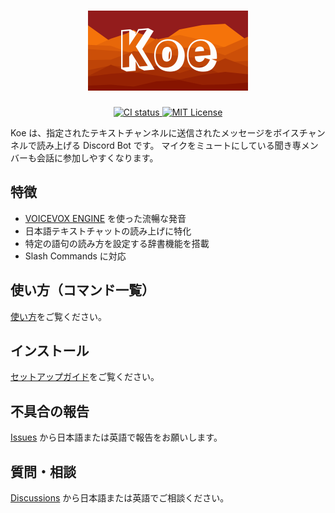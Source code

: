 <h1 align="center">
  <img src="docs/logo/logo.png" alt="Koe" height="128">
</h1>

<p align="center">
  <a href="https://github.com/ciffelia/koe/actions?query=workflow%3ACI+branch%3Amain">
    <img src="https://github.com/ciffelia/koe/workflows/CI/badge.svg?branch=main" alt="CI status">
  </a>
  <a href="./LICENSE">
    <img src="https://img.shields.io/badge/license-MIT-brightgreen.svg?style=flat" alt="MIT License">
  </a>
</p>

Koe は、指定されたテキストチャンネルに送信されたメッセージをボイスチャンネルで読み上げる Discord Bot です。
マイクをミュートにしている聞き専メンバーも会話に参加しやすくなります。

## 特徴

- [VOICEVOX ENGINE](https://github.com/VOICEVOX/voicevox_engine) を使った流暢な発音
- 日本語テキストチャットの読み上げに特化
- 特定の語句の読み方を設定する辞書機能を搭載
- Slash Commands に対応

## 使い方（コマンド一覧）

[使い方](docs/user_guide.md)をご覧ください。

## インストール

[セットアップガイド](docs/setup_guide.md)をご覧ください。

## 不具合の報告

[Issues](https://github.com/ciffelia/koe/issues) から日本語または英語で報告をお願いします。

## 質問・相談

[Discussions](https://github.com/ciffelia/koe/discussions) から日本語または英語でご相談ください。
